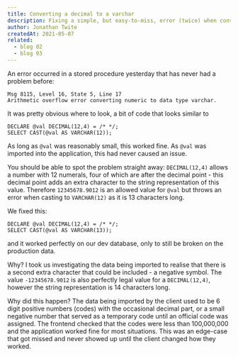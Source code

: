 ```yaml
---
title: Converting a decimal to a varchar
description: Fixing a simple, but easy-to-miss, error (twice) when converting a decimal to varchar.
author: Jonathan Twite
createdAt: 2021-05-07
related:
  - blog 02
  - blog 03
---
```


An error occurred in a stored procedure yesterday that has never had a problem before:

```text
Msg 8115, Level 16, State 5, Line 17
Arithmetic overflow error converting numeric to data type varchar.
```

It was pretty obvious where to look, a bit of code that looks similar to

```sql{}[DodgyCast1.sql//2012]
DECLARE @val DECIMAL(12,4) = /* */;
SELECT CAST(@val AS VARCHAR(12));
```

As long as `@val` was reasonably small, this worked fine.  As `@val` was imported into the application, this had never caused an issue.

You should be able to spot the problem straight away: `DECIMAL(12,4)` allows a number with 12 numerals, four of which are after the decimal point - this decimal point adds an extra character to the string representation of this value.  Therefore `12345678.9012` is an allowed value for `@val` but throws an error when casting to `VARCHAR(12)` as it is 13 characters long.

We fixed this:

```sql{}[DodgyCast2.sql//2012]
DECLARE @val DECIMAL(12,4) = /* */;
SELECT CAST(@val AS VARCHAR(13));
```

and it worked perfectly on our dev database, only to still be broken on the production data.

Why? I took us investigating the data being imported to realise that there is a second extra character that could be included - a negative symbol.  The value `-12345678.9012` is also perfectly legal value for a `DECIMAL(12,4)`, however the string representation is 14 characters long.

Why did this happen?  The data being imported by the client used to be 6 digit positive numbers (codes) with the occasional decimal part, or a small negative number that served as a temporary code until an official code was assigned.  The frontend checked that the codes were less than 100,000,000 and the application worked fine for most situations.  This was an edge-case that got missed and never showed up until the client changed how they worked.
